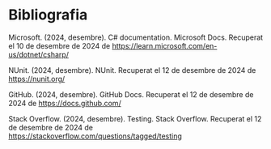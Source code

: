 # Bibliografia

Microsoft. (2024, desembre). C# documentation. Microsoft Docs. Recuperat el 10 de desembre de 2024 de https://learn.microsoft.com/en-us/dotnet/csharp/

NUnit. (2024, desembre). NUnit. Recuperat el 12 de desembre de 2024 de https://nunit.org/

GitHub. (2024, desembre). GitHub Docs. Recuperat el 12 de desembre de 2024 de https://docs.github.com/


Stack Overflow. (2024, desembre). Testing. Stack Overflow. Recuperat el 12 de desembre de 2024 de https://stackoverflow.com/questions/tagged/testing


